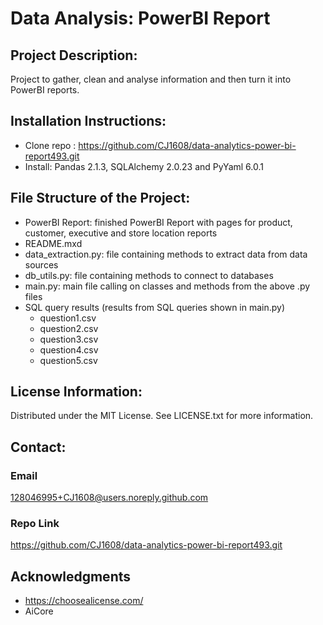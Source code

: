# Data Analysis: PowerBI Report

## Project Description:
Project to gather, clean and analyse information and then turn it into PowerBI reports. 

## Installation Instructions:
- Clone repo : https://github.com/CJ1608/data-analytics-power-bi-report493.git
- Install: Pandas 2.1.3, SQLAlchemy 2.0.23 and PyYaml 6.0.1

## File Structure of the Project:
- PowerBI Report: finished PowerBI Report with pages for product, customer, executive and store location reports
- README.mxd
- data_extraction.py: file containing methods to extract data from data sources
- db_utils.py: file containing methods to connect to databases
- main.py: main file calling on classes and methods from the above .py files
- SQL query results (results from SQL queries shown in main.py)
    - question1.csv
    - question2.csv
    - question3.csv
    - question4.csv
    - question5.csv

## License Information:
Distributed under the MIT License. See LICENSE.txt for more information.

## Contact: 

### Email 
128046995+CJ1608@users.noreply.github.com

### Repo Link 
https://github.com/CJ1608/data-analytics-power-bi-report493.git

## Acknowledgments 
- https://choosealicense.com/
- AiCore
